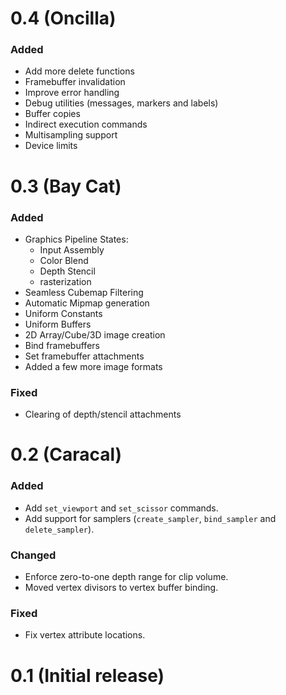 

# 0.4 (Oncilla)

### Added
- Add more delete functions
- Framebuffer invalidation
- Improve error handling
- Debug utilities (messages, markers and labels)
- Buffer copies
- Indirect execution commands
- Multisampling support
- Device limits

# 0.3 (Bay Cat)

### Added
- Graphics Pipeline States:
    - Input Assembly
    - Color Blend
    - Depth Stencil
    - rasterization
- Seamless Cubemap Filtering
- Automatic Mipmap generation
- Uniform Constants
- Uniform Buffers
- 2D Array/Cube/3D image creation
- Bind framebuffers
- Set framebuffer attachments
- Added a few more image formats

### Fixed
- Clearing of depth/stencil attachments

# 0.2 (Caracal)

### Added
- Add `set_viewport` and `set_scissor` commands.
- Add support for samplers (`create_sampler`, `bind_sampler` and `delete_sampler`).

### Changed
- Enforce zero-to-one depth range for clip volume.
- Moved vertex divisors to vertex buffer binding.

### Fixed
- Fix vertex attribute locations.


# 0.1 (Initial release)
